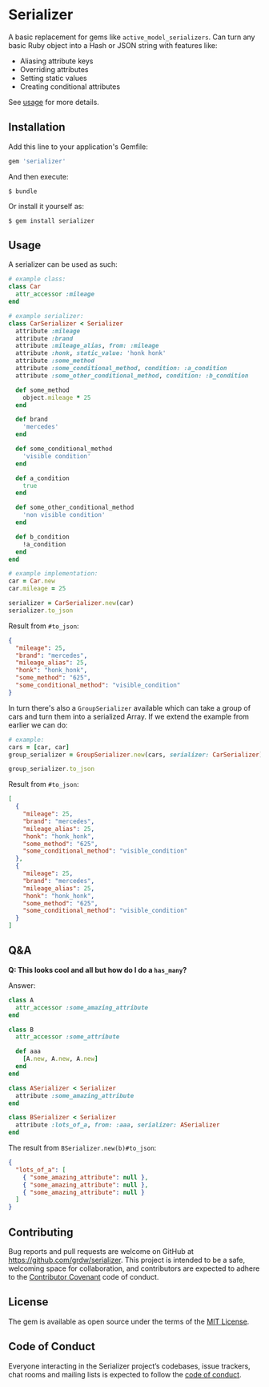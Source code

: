 # Serializer

A basic replacement for gems like `active_model_serializers`. Can turn any
basic Ruby object into a Hash or JSON string with features like:

- Aliasing attribute keys
- Overriding attributes
- Setting static values
- Creating conditional attributes

See [usage](#usage) for more details.

## Installation

Add this line to your application's Gemfile:

```ruby
gem 'serializer'
```

And then execute:

    $ bundle

Or install it yourself as:

    $ gem install serializer

## Usage

A serializer can be used as such:

```ruby
# example class:
class Car
  attr_accessor :mileage
end

# example serializer:
class CarSerializer < Serializer
  attribute :mileage
  attribute :brand
  attribute :mileage_alias, from: :mileage
  attribute :honk, static_value: 'honk honk'
  attribute :some_method
  attribute :some_conditional_method, condition: :a_condition
  attribute :some_other_conditional_method, condition: :b_condition

  def some_method
    object.mileage * 25
  end

  def brand
    'mercedes'
  end

  def some_conditional_method
    'visible condition'
  end

  def a_condition
    true
  end

  def some_other_conditional_method
    'non visible condition'
  end

  def b_condition
    !a_condition
  end
end

# example implementation:
car = Car.new
car.mileage = 25

serializer = CarSerializer.new(car)
serializer.to_json
```

Result from `#to_json`:

```json
{
  "mileage": 25,
  "brand": "mercedes",
  "mileage_alias": 25,
  "honk": "honk_honk",
  "some_method": "625",
  "some_conditional_method": "visible_condition"
}
```

In turn there's also a `GroupSerializer` available which can take a group of
cars and turn them into a serialized Array. If we extend the example from
earlier we can do:

```ruby
# example:
cars = [car, car]
group_serializer = GroupSerializer.new(cars, serializer: CarSerializer)

group_serializer.to_json
```

Result from `#to_json`:

```json
[
  {
    "mileage": 25,
    "brand": "mercedes",
    "mileage_alias": 25,
    "honk": "honk_honk",
    "some_method": "625",
    "some_conditional_method": "visible_condition"
  },
  {
    "mileage": 25,
    "brand": "mercedes",
    "mileage_alias": 25,
    "honk": "honk_honk",
    "some_method": "625",
    "some_conditional_method": "visible_condition"
  }
]
```

## Q&A

**Q: This looks cool and all but how do I do a `has_many`?**

Answer:

```ruby
class A
  attr_accessor :some_amazing_attribute
end

class B
  attr_accessor :some_attribute

  def aaa
    [A.new, A.new, A.new]
  end
end

class ASerializer < Serializer
  attribute :some_amazing_attribute
end

class BSerializer < Serializer
  attribute :lots_of_a, from: :aaa, serializer: ASerializer
end
```

The result from `BSerializer.new(b)#to_json`:

```json
{
  "lots_of_a": [
    { "some_amazing_attribute": null },
    { "some_amazing_attribute": null },
    { "some_amazing_attribute": null }
  ]
}
```

## Contributing

Bug reports and pull requests are welcome on GitHub at https://github.com/grdw/serializer. This project is intended to be a safe, welcoming space for collaboration, and contributors are expected to adhere to the [Contributor Covenant](http://contributor-covenant.org) code of conduct.

## License

The gem is available as open source under the terms of the [MIT License](https://opensource.org/licenses/MIT).

## Code of Conduct

Everyone interacting in the Serializer project’s codebases, issue trackers, chat rooms and mailing lists is expected to follow the [code of conduct](https://github.com/grdw/serializer/blob/master/CODE_OF_CONDUCT.md).
